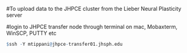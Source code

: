 #To upload data to the JHPCE cluster from the Lieber Neural Plasticity server

#login to JHPCE transfer node through terminal on mac, Mobaxterm, WinSCP, PUTTY etc 

``` R
$ssh -Y mtippani@jhpce-transfer01.jhsph.edu
```

